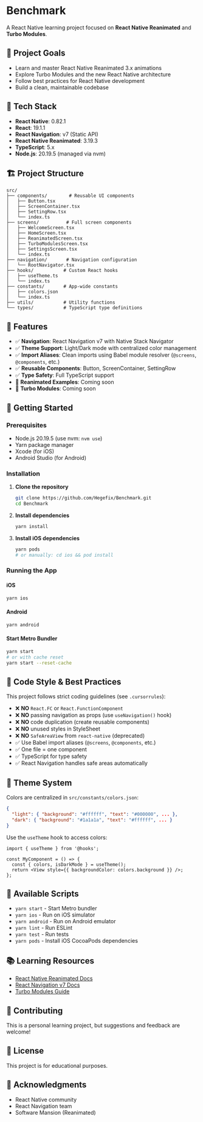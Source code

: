 # Benchmark

A React Native learning project focused on **React Native Reanimated** and **Turbo Modules**.

## 🎯 Project Goals

- Learn and master React Native Reanimated 3.x animations
- Explore Turbo Modules and the new React Native architecture
- Follow best practices for React Native development
- Build a clean, maintainable codebase

## 📱 Tech Stack

- **React Native**: 0.82.1
- **React**: 19.1.1
- **React Navigation**: v7 (Static API)
- **React Native Reanimated**: 3.19.3
- **TypeScript**: 5.x
- **Node.js**: 20.19.5 (managed via nvm)

## 🏗️ Project Structure

```
src/
├── components/        # Reusable UI components
│   ├── Button.tsx
│   ├── ScreenContainer.tsx
│   ├── SettingRow.tsx
│   └── index.ts
├── screens/          # Full screen components
│   ├── WelcomeScreen.tsx
│   ├── HomeScreen.tsx
│   ├── ReanimatedScreen.tsx
│   ├── TurboModulesScreen.tsx
│   ├── SettingsScreen.tsx
│   └── index.ts
├── navigation/       # Navigation configuration
│   └── RootNavigator.tsx
├── hooks/           # Custom React hooks
│   ├── useTheme.ts
│   └── index.ts
├── constants/       # App-wide constants
│   ├── colors.json
│   └── index.ts
├── utils/           # Utility functions
└── types/           # TypeScript type definitions
```

## 🎨 Features

- ✅ **Navigation**: React Navigation v7 with Native Stack Navigator
- ✅ **Theme Support**: Light/Dark mode with centralized color management
- ✅ **Import Aliases**: Clean imports using Babel module resolver (`@screens`, `@components`, etc.)
- ✅ **Reusable Components**: Button, ScreenContainer, SettingRow
- ✅ **Type Safety**: Full TypeScript support
- 🚧 **Reanimated Examples**: Coming soon
- 🚧 **Turbo Modules**: Coming soon

## 🚀 Getting Started

### Prerequisites

- Node.js 20.19.5 (use nvm: `nvm use`)
- Yarn package manager
- Xcode (for iOS)
- Android Studio (for Android)

### Installation

1. **Clone the repository**

   ```bash
   git clone https://github.com/Hegefix/Benchmark.git
   cd Benchmark
   ```

2. **Install dependencies**

   ```bash
   yarn install
   ```

3. **Install iOS dependencies**
   ```bash
   yarn pods
   # or manually: cd ios && pod install
   ```

### Running the App

#### iOS

```bash
yarn ios
```

#### Android

```bash
yarn android
```

#### Start Metro Bundler

```bash
yarn start
# or with cache reset
yarn start --reset-cache
```

## 📝 Code Style & Best Practices

This project follows strict coding guidelines (see `.cursorrules`):

- ❌ **NO** `React.FC` or `React.FunctionComponent`
- ❌ **NO** passing navigation as props (use `useNavigation()` hook)
- ❌ **NO** code duplication (create reusable components)
- ❌ **NO** unused styles in StyleSheet
- ❌ **NO** `SafeAreaView` from `react-native` (deprecated)
- ✅ Use Babel import aliases (`@screens`, `@components`, etc.)
- ✅ One file = one component
- ✅ TypeScript for type safety
- ✅ React Navigation handles safe areas automatically

## 🎨 Theme System

Colors are centralized in `src/constants/colors.json`:

```json
{
  "light": { "background": "#ffffff", "text": "#000000", ... },
  "dark": { "background": "#1a1a1a", "text": "#ffffff", ... }
}
```

Use the `useTheme` hook to access colors:

```tsx
import { useTheme } from '@hooks';

const MyComponent = () => {
  const { colors, isDarkMode } = useTheme();
  return <View style={{ backgroundColor: colors.background }} />;
};
```

## 🔧 Available Scripts

- `yarn start` - Start Metro bundler
- `yarn ios` - Run on iOS simulator
- `yarn android` - Run on Android emulator
- `yarn lint` - Run ESLint
- `yarn test` - Run tests
- `yarn pods` - Install iOS CocoaPods dependencies

## 📚 Learning Resources

- [React Native Reanimated Docs](https://docs.swmansion.com/react-native-reanimated/)
- [React Navigation v7 Docs](https://reactnavigation.org/docs/getting-started)
- [Turbo Modules Guide](https://reactnative.dev/docs/the-new-architecture/pillars-turbomodules)

## 🤝 Contributing

This is a personal learning project, but suggestions and feedback are welcome!

## 📄 License

This project is for educational purposes.

## 🙏 Acknowledgments

- React Native community
- React Navigation team
- Software Mansion (Reanimated)
